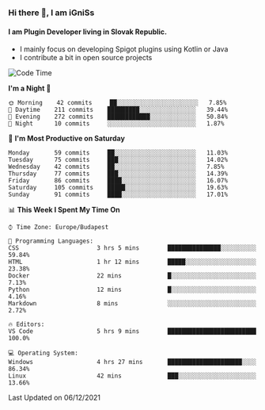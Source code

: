 ### Hi there 👋, I am iGniSs

#### I am Plugin Developer living in Slovak Republic.
- I mainly focus on developing Spigot plugins using Kotlin or Java
- I contribute a bit in open source projects

<!--START_SECTION:waka-->
![Code Time](http://img.shields.io/badge/Code%20Time-749%20hrs%2027%20mins-blue)

**I'm a Night 🦉** 

```text
🌞 Morning    42 commits     ██░░░░░░░░░░░░░░░░░░░░░░░   7.85% 
🌆 Daytime    211 commits    █████████░░░░░░░░░░░░░░░░   39.44% 
🌃 Evening    272 commits    ████████████░░░░░░░░░░░░░   50.84% 
🌙 Night      10 commits     ░░░░░░░░░░░░░░░░░░░░░░░░░   1.87%

```
📅 **I'm Most Productive on Saturday** 

```text
Monday       59 commits     ██░░░░░░░░░░░░░░░░░░░░░░░   11.03% 
Tuesday      75 commits     ███░░░░░░░░░░░░░░░░░░░░░░   14.02% 
Wednesday    42 commits     ██░░░░░░░░░░░░░░░░░░░░░░░   7.85% 
Thursday     77 commits     ███░░░░░░░░░░░░░░░░░░░░░░   14.39% 
Friday       86 commits     ████░░░░░░░░░░░░░░░░░░░░░   16.07% 
Saturday     105 commits    █████░░░░░░░░░░░░░░░░░░░░   19.63% 
Sunday       91 commits     ████░░░░░░░░░░░░░░░░░░░░░   17.01%

```


📊 **This Week I Spent My Time On** 

```text
⌚︎ Time Zone: Europe/Budapest

💬 Programming Languages: 
CSS                      3 hrs 5 mins        ███████████████░░░░░░░░░░   59.84% 
HTML                     1 hr 12 mins        █████░░░░░░░░░░░░░░░░░░░░   23.38% 
Docker                   22 mins             █░░░░░░░░░░░░░░░░░░░░░░░░   7.13% 
Python                   12 mins             █░░░░░░░░░░░░░░░░░░░░░░░░   4.16% 
Markdown                 8 mins              ░░░░░░░░░░░░░░░░░░░░░░░░░   2.72%

🔥 Editors: 
VS Code                  5 hrs 9 mins        █████████████████████████   100.0%

💻 Operating System: 
Windows                  4 hrs 27 mins       █████████████████████░░░░   86.34% 
Linux                    42 mins             ███░░░░░░░░░░░░░░░░░░░░░░   13.66%

```


 Last Updated on 06/12/2021
<!--END_SECTION:waka-->